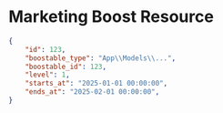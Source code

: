 # Marketing Boost Resource


```json
{
    "id": 123,
    "boostable_type": "App\\Models\\...",
    "boostable_id": 123,
    "level": 1,
    "starts_at": "2025-01-01 00:00:00",
    "ends_at": "2025-02-01 00:00:00",
}
```
